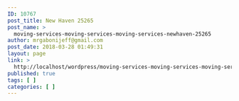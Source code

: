 ```yaml
---
ID: 10767
post_title: New Haven 25265
post_name: >
  moving-services-moving-services-moving-services-newhaven-25265
author: mrgabonijeff@gmail.com
post_date: 2018-03-28 01:49:31
layout: page
link: >
  http://localhost/wordpress/moving-services-moving-services-moving-services-newhaven-25265/
published: true
tags: [ ]
categories: [ ]
---
```

